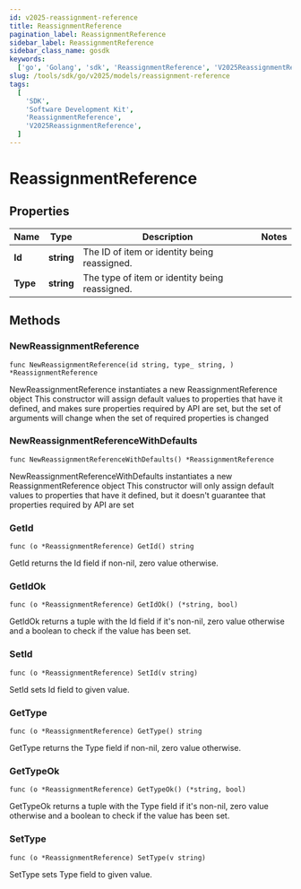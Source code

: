 ```yaml
---
id: v2025-reassignment-reference
title: ReassignmentReference
pagination_label: ReassignmentReference
sidebar_label: ReassignmentReference
sidebar_class_name: gosdk
keywords:
  ['go', 'Golang', 'sdk', 'ReassignmentReference', 'V2025ReassignmentReference']
slug: /tools/sdk/go/v2025/models/reassignment-reference
tags:
  [
    'SDK',
    'Software Development Kit',
    'ReassignmentReference',
    'V2025ReassignmentReference',
  ]
---
```


# ReassignmentReference

## Properties

| Name | Type | Description | Notes |
| --- | --- | --- | --- |
| **Id** | **string** | The ID of item or identity being reassigned. |
| **Type** | **string** | The type of item or identity being reassigned. |

## Methods

### NewReassignmentReference

`func NewReassignmentReference(id string, type_ string, ) *ReassignmentReference`

NewReassignmentReference instantiates a new ReassignmentReference object This constructor will assign default values to properties that have it defined, and makes sure properties required by API are set, but the set of arguments will change when the set of required properties is changed

### NewReassignmentReferenceWithDefaults

`func NewReassignmentReferenceWithDefaults() *ReassignmentReference`

NewReassignmentReferenceWithDefaults instantiates a new ReassignmentReference object This constructor will only assign default values to properties that have it defined, but it doesn't guarantee that properties required by API are set

### GetId

`func (o *ReassignmentReference) GetId() string`

GetId returns the Id field if non-nil, zero value otherwise.

### GetIdOk

`func (o *ReassignmentReference) GetIdOk() (*string, bool)`

GetIdOk returns a tuple with the Id field if it's non-nil, zero value otherwise and a boolean to check if the value has been set.

### SetId

`func (o *ReassignmentReference) SetId(v string)`

SetId sets Id field to given value.

### GetType

`func (o *ReassignmentReference) GetType() string`

GetType returns the Type field if non-nil, zero value otherwise.

### GetTypeOk

`func (o *ReassignmentReference) GetTypeOk() (*string, bool)`

GetTypeOk returns a tuple with the Type field if it's non-nil, zero value otherwise and a boolean to check if the value has been set.

### SetType

`func (o *ReassignmentReference) SetType(v string)`

SetType sets Type field to given value.
